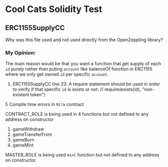 # Cool Cats Solidity Test

## ERC1155SupplyCC
Why was this file used and not used directly from the OpenZeppling library?

### My Opinion: 
The main reason would be that you want a function
that get supply of each `id` purely rather than puting `account`
like balanceOf function in ERC1155 where we only get
owned `id` per specific `account`.

1. ERC1155SupplyCC line 23:
A require statement should be used in order to verify if that
specific `id` is exists or not.
// require(exists(id), "non-existent token")


5 Compile time errors in `Milk` contract

CONTRACT_ROLE is being used in 4 functions but not defined to any address on
constructor
1. gameWithdraw
2. gameTransferFrom
3. gameBurn
4. gameMint
 
MASTER_ROLE is being used `mint` function but not defined to any address on
constructor.
